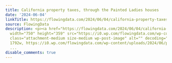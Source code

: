 ```yaml
---
title: California property taxes, through the Painted Ladies houses
date: '2024-06-04'
linkTitle: https://flowingdata.com/2024/06/04/california-property-taxes-through-the-painted-ladies-houses/
source: FlowingData
description: <p><a href="https://flowingdata.com/2024/06/04/california-property-taxes-through-the-painted-ladies-houses/"><img
  width="750" height="359" src="https://i0.wp.com/flowingdata.com/wp-content/uploads/2024/06/painted-ladies-property-taxes.png?fit=750%2C359&amp;quality=80&amp;ssl=1"
  class="attachment-medium size-medium wp-post-image" alt="" decoding="async" srcset="https://i0.wp.com/flowingdata.com/wp-content/uploads/2024/06/painted-ladies-property-taxes.png?w=1792&amp;quality=80&amp;ssl=1
  1792w, https://i0.wp.com/flowingdata.com/wp-content/uploads/2024/06/painted-ladies-property-taxes.png?resize=7
  ...
disable_comments: true
---
```

<p><a href="https://flowingdata.com/2024/06/04/california-property-taxes-through-the-painted-ladies-houses/"><img width="750" height="359" src="https://i0.wp.com/flowingdata.com/wp-content/uploads/2024/06/painted-ladies-property-taxes.png?fit=750%2C359&amp;quality=80&amp;ssl=1" class="attachment-medium size-medium wp-post-image" alt="" decoding="async" srcset="https://i0.wp.com/flowingdata.com/wp-content/uploads/2024/06/painted-ladies-property-taxes.png?w=1792&amp;quality=80&amp;ssl=1 1792w, https://i0.wp.com/flowingdata.com/wp-content/uploads/2024/06/painted-ladies-property-taxes.png?resize=7 ...
